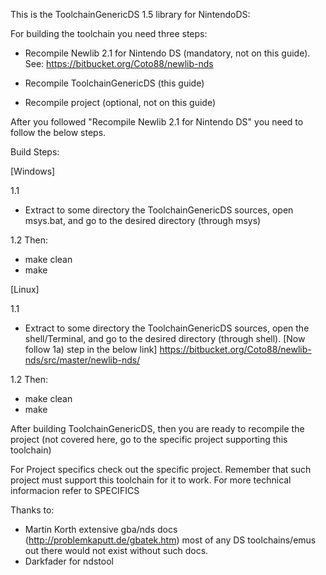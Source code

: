 This is the ToolchainGenericDS 1.5 library for NintendoDS:

For building the toolchain you need three steps:

- Recompile Newlib 2.1 for Nintendo DS (mandatory, not on this guide). See: https://bitbucket.org/Coto88/newlib-nds

- Recompile ToolchainGenericDS (this guide)

- Recompile project (optional, not on this guide)

After you followed "Recompile Newlib 2.1 for Nintendo DS" you need to follow the below steps.


Build Steps:

[Windows]

1.1
-	Extract to some directory the ToolchainGenericDS sources, open msys.bat, and go to the desired directory (through msys)

1.2
Then:
 - make clean 
 - make


[Linux]

1.1
-	Extract to some directory the ToolchainGenericDS sources, open the shell/Terminal, and go to the desired directory (through shell).
	[Now follow 1a) step in the below link]
	https://bitbucket.org/Coto88/newlib-nds/src/master/newlib-nds/
	
1.2
Then:
 - make clean 
 - make



After building ToolchainGenericDS, then you are ready to recompile the project (not covered here, go to the specific project supporting this toolchain)

For Project specifics check out the specific project. Remember that such project must support this toolchain for it to work. 
For more technical informacion refer to SPECIFICS

Thanks to:
- Martin Korth extensive gba/nds docs (http://problemkaputt.de/gbatek.htm) most of any DS toolchains/emus out there would not exist without such docs.
- Darkfader for ndstool
